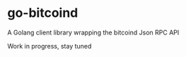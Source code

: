 go-bitcoind
===========

A Golang client library wrapping the bitcoind Json RPC API

Work in progress, stay tuned
